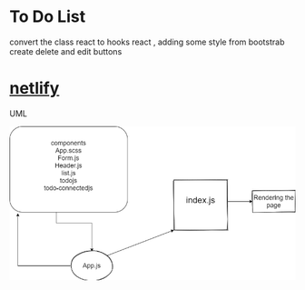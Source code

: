 # To Do List
convert the class react to hooks react , adding some style from bootstrab
create delete and edit buttons


# [netlify](https://ak94-todo.netlify.app)

UML


![uml](./lab31.png)
